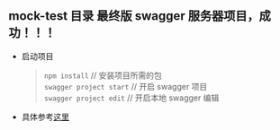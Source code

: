 ## mock-test 目录 最终版 swagger 服务器项目，成功！！！    
   *  启动项目   
      >  `npm install`                // 安装项目所需的包        
      >  `swagger project start`      // 开启 swagger 项目        
      >  `swagger project edit`       // 开启本地 swagger 编辑       
   
   *  具体参考[这里](https://blog.csdn.net/weixin_42512937/article/details/103718170) 
    
